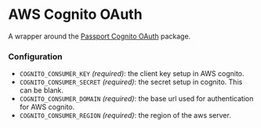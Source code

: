 # AWS Cognito OAuth

A wrapper around the [Passport Cognito OAuth](https://www.npmjs.com/package/passport-cogito-oauth2) package.

### Configuration

- `COGNITO_CONSUMER_KEY` _(required)_: the client key setup in AWS cognito.
- `COGNITO_CONSUMER_SECRET` _(required)_: the secret setup in cognito. This can be blank.
- `COGNITO_CONSUMER_DOMAIN` _(required)_: the base url used for authentication for AWS cognito.
- `COGNITO_CONSUMER_REGION` _(required)_: the region of the aws server.
